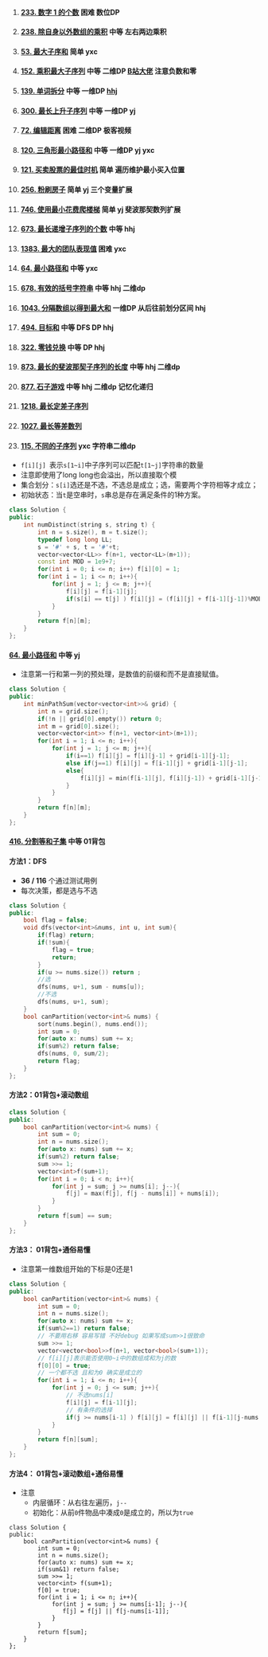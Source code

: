 1.  #### [233. 数字 1 的个数](https://leetcode-cn.com/problems/number-of-digit-one/) 困难 数位DP

2.  #### [238. 除自身以外数组的乘积](https://leetcode-cn.com/problems/product-of-array-except-self/) 中等 左右两边乘积 

3.  #### [53. 最大子序和](https://leetcode-cn.com/problems/maximum-subarray/) 简单 yxc

4.  #### [152. 乘积最大子序列](https://leetcode-cn.com/problems/maximum-product-subarray/) 中等 二维DP [B站大佬](https://www.bilibili.com/video/av85659071?from=search&seid=1168981676077655216) 注意负数和零

5.  #### [139. 单词拆分](https://leetcode-cn.com/problems/word-break/) 中等 一维DP [hhj](https://www.youtube.com/watch?v=il8Oi21WZN0) 

6.  #### [300. 最长上升子序列](https://leetcode-cn.com/problems/longest-increasing-subsequence/) 中等 一维DP yj

7.  #### [72. 编辑距离](https://leetcode-cn.com/problems/edit-distance/) 困难 二维DP 极客视频 

8.  #### [120. 三角形最小路径和](https://leetcode-cn.com/problems/triangle/) 中等 一维DP yj  yxc

9.  #### [121. 买卖股票的最佳时机](https://leetcode-cn.com/problems/best-time-to-buy-and-sell-stock/) 简单 遍历维护最小买入位置

10.  #### [256. 粉刷房子](https://leetcode-cn.com/problems/paint-house/) 简单 yj 三个变量扩展

11.  #### [746. 使用最小花费爬楼梯](https://leetcode-cn.com/problems/min-cost-climbing-stairs/) 简单 yj 斐波那契数列扩展

12.  #### [673. 最长递增子序列的个数](https://leetcode-cn.com/problems/number-of-longest-increasing-subsequence/) 中等 hhj

13.  #### [1383. 最大的团队表现值](https://leetcode-cn.com/problems/maximum-performance-of-a-team/) 困难 yxc

14.  #### [64. 最小路径和](https://leetcode-cn.com/problems/minimum-path-sum/) 中等 yxc

15.  #### [678. 有效的括号字符串](https://leetcode-cn.com/problems/valid-parenthesis-string/) 中等 hhj 二维dp

16.  #### [1043. 分隔数组以得到最大和](https://leetcode-cn.com/problems/partition-array-for-maximum-sum/) 一维DP 从后往前划分区间 hhj

17.  #### [494. 目标和](https://leetcode-cn.com/problems/target-sum/) 中等 DFS DP  hhj

18.  #### [322. 零钱兑换](https://leetcode-cn.com/problems/coin-change/) 中等 DP hhj 

19.  #### [873. 最长的斐波那契子序列的长度](https://leetcode-cn.com/problems/length-of-longest-fibonacci-subsequence/) 中等 hhj 二维dp

20.  #### [877. 石子游戏](https://leetcode-cn.com/problems/stone-game/) 中等 hhj 二维dp 记忆化递归

21.  #### [1218. 最长定差子序列](https://leetcode-cn.com/problems/longest-arithmetic-subsequence-of-given-difference/)

22.  #### [1027. 最长等差数列](https://leetcode-cn.com/problems/longest-arithmetic-subsequence/)

23.  #### [115. 不同的子序列](https://leetcode-cn.com/problems/distinct-subsequences/) yxc 字符串二维dp

-   `f[i][j] `表示`s[1~i]`中子序列可以匹配`t[1~j]`字符串的数量
-   注意即使用了long long也会溢出，所以直接取个模
-   集合划分：`s[i]`选还是不选，不选总是成立；选，需要两个字符相等才成立；
-   初始状态：当`t`是空串时，`s`串总是存在满足条件的1种方案。

```cpp
class Solution {
public:
    int numDistinct(string s, string t) {
        int n = s.size(), m = t.size();
        typedef long long LL;
        s = '#' + s, t = '#'+t;
        vector<vector<LL>> f(n+1, vector<LL>(m+1));
        const int MOD = 1e9+7;
        for(int i = 0; i <= n; i++) f[i][0] = 1;
        for(int i = 1; i <= n; i++){
            for(int j = 1; j <= m; j++){
                f[i][j] = f[i-1][j];
                if(s[i] == t[j] ) f[i][j] = (f[i][j] + f[i-1][j-1])%MOD;
            }
        }
        return f[n][m];
    }
};
```

#### [64. 最小路径和](https://leetcode-cn.com/problems/minimum-path-sum/) 中等 yj

-   注意第一行和第一列的预处理，是数值的前缀和而不是直接赋值。

```cpp
class Solution {
public:
    int minPathSum(vector<vector<int>>& grid) {
        int n = grid.size();
        if(!n || grid[0].empty()) return 0;
        int m = grid[0].size();
        vector<vector<int>> f(n+1, vector<int>(m+1));
        for(int i = 1; i <= n; i++){
            for(int j = 1; j <= m; j++){
                if(i==1) f[i][j] = f[i][j-1] + grid[i-1][j-1];
                else if(j==1) f[i][j] = f[i-1][j] + grid[i-1][j-1];
                else{
                    f[i][j] = min(f[i-1][j], f[i][j-1]) + grid[i-1][j-1];
                }
            }
        }
        return f[n][m];
    }
};
```

#### [416. 分割等和子集](https://leetcode-cn.com/problems/partition-equal-subset-sum/) 中等 01背包

#### 方法1：DFS

-   **36 / 116** 个通过测试用例
-   每次决策，都是选与不选

```cpp
class Solution {
public:
    bool flag = false;
    void dfs(vector<int>&nums, int u, int sum){
        if(flag) return;
        if(!sum){
            flag = true;
            return;
        }
        if(u >= nums.size()) return ;
        //选
        dfs(nums, u+1, sum - nums[u]);
        //不选
        dfs(nums, u+1, sum);
    }
    bool canPartition(vector<int>& nums) {
        sort(nums.begin(), nums.end());
        int sum = 0;
        for(auto x: nums) sum += x;
        if(sum%2) return false;
        dfs(nums, 0, sum/2);
        return flag;
    }
};
```

#### 方法2：01背包+滚动数组

```cpp
class Solution {
public:
    bool canPartition(vector<int>& nums) {
        int sum = 0;
        int n = nums.size();
        for(auto x: nums) sum += x;
        if(sum%2) return false;
        sum >>= 1;
        vector<int>f(sum+1);
        for(int i = 0; i < n; i++){
            for(int j = sum; j >= nums[i]; j--){
                f[j] = max(f[j], f[j - nums[i]] + nums[i]);
            }
        }
        return f[sum] == sum;
    }
};
```

#### 方法3： 01背包+通俗易懂

-   注意第一维数组开始的下标是0还是1

```cpp
class Solution {
public:
    bool canPartition(vector<int>& nums) {
        int sum = 0;
        int n = nums.size();
        for(auto x: nums) sum += x;
        if(sum%2==1) return false;
        // 不要用右移 容易写错 不好debug 如果写成sum>>1很致命
        sum >>= 1;
        vector<vector<bool>>f(n+1, vector<bool>(sum+1));
        // f[i][j]表示能否使用0~i中的数组成和为j的数
        f[0][0] = true;
        // 一个都不选 且和为0 确实是成立的
        for(int i = 1; i <= n; i++){
            for(int j = 0; j <= sum; j++){
                // 不选nums[i]
                f[i][j] = f[i-1][j];
                // 有条件的选择
                if(j >= nums[i-1] ) f[i][j] = f[i][j] || f[i-1][j-nums[i-1]];
            }
        }
        return f[n][sum];
    }
};
```

#### 方法4： 01背包+滚动数组+通俗易懂

-   注意
    -   内层循环：从右往左遍历，`j--`
    -   初始化：从前`0`件物品中凑成`0`是成立的，所以为`true`

```
class Solution {
public:
    bool canPartition(vector<int>& nums) {
        int sum = 0;
        int n = nums.size();
        for(auto x: nums) sum += x;
        if(sum&1) return false;
        sum >>= 1;
        vector<int> f(sum+1);
        f[0] = true;
        for(int i = 1; i <= n; i++){
            for(int j = sum; j >= nums[i-1]; j--){
               f[j] = f[j] || f[j-nums[i-1]];
            }
        }
        return f[sum];
    }
};
```



